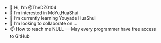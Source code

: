 - 👋 Hi, I’m @TheDZ0104
- 👀 I’m interested in MoYu,HuaShui
- 🌱 I’m currently learning Youyade HuaShui
- 💞️ I’m looking to collaborate on ...
- 📫 How to reach me NULL
---May every programmer have free access to GitHub
<!---
TheDZ0104/TheDZ0104 is a ✨ special ✨ repository because its `README.md` (this file) appears on your GitHub profile.
You can click the Preview link to take a look at your changes.
--->
